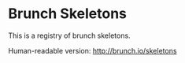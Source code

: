 # Brunch Skeletons

This is a registry of brunch skeletons.

Human-readable version: http://brunch.io/skeletons
